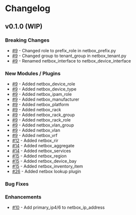 # Changelog

## v0.1.0 (WIP)

### Breaking Changes
- [#9](https://github.com/FragmentedPacket/netbox_modules/issues/9) - Changed role to prefix_role in netbox_prefix.py
- [#9](https://github.com/FragmentedPacket/netbox_modules/issues/9) - Changed group to tenant_group in netbox_tenant.py
- [#9](https://github.com/FragmentedPacket/netbox_modules/issues/9) - Renamed netbox_interface to netbox_device_interface

### New Modules / Plugins
- [#9](https://github.com/FragmentedPacket/netbox_modules/issues/9) - Added netbox_device_role
- [#9](https://github.com/FragmentedPacket/netbox_modules/issues/9) - Added netbox_device_type
- [#9](https://github.com/FragmentedPacket/netbox_modules/issues/9) - Added netbox_ipam_role
- [#9](https://github.com/FragmentedPacket/netbox_modules/issues/9) - Added netbox_manufacturer
- [#9](https://github.com/FragmentedPacket/netbox_modules/issues/9) - Added netbox_platform
- [#9](https://github.com/FragmentedPacket/netbox_modules/issues/9) - Added netbox_rack
- [#9](https://github.com/FragmentedPacket/netbox_modules/issues/9) - Added netbox_rack_group
- [#9](https://github.com/FragmentedPacket/netbox_modules/issues/9) - Added netbox_rack_role
- [#9](https://github.com/FragmentedPacket/netbox_modules/issues/9) - Added netbox_vlan_group
- [#9](https://github.com/FragmentedPacket/netbox_modules/issues/9) - Added netbox_vlan
- [#9](https://github.com/FragmentedPacket/netbox_modules/issues/9) - Added netbox_vrf
- [#12](https://github.com/FragmentedPacket/netbox_modules/issues/12) - Added netbox_rir
- [#14](https://github.com/FragmentedPacket/netbox_modules/issues/14) - Added netbox_aggregate
- [#14](https://github.com/FragmentedPacket/netbox_modules/issues/14) - Added netbox_services
- [#15](https://github.com/FragmentedPacket/netbox_modules/issues/15) - Added netbox_region
- [#15](https://github.com/FragmentedPacket/netbox_modules/issues/15) - Added netbox_device_bay
- [#15](https://github.com/FragmentedPacket/netbox_modules/issues/15) - Added netbox_inventory_item
- [#26](https://github.com/FragmentedPacket/netbox_modules/issues/26) - Added netbox lookup plugin

### Bug Fixes

### Enhancements
- [#10](https://github.com/FragmentedPacket/netbox_modules/issues/10) - Add primary_ip4/6 to netbox_ip_address